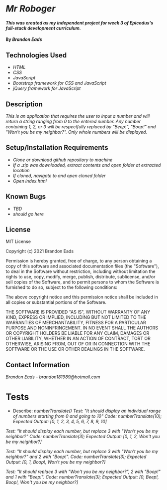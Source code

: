 # _Mr Roboger_

#### _This was created as my independent project for week 3 of Epicodus's full-stack development curriculum._

#### By _**Brandon Eads**_

## Technologies Used

* _HTML_
* _CSS_
* _JavaScript_
* _Bootstrap framework for CSS and JavaScript_
* _jQuery framework for JavaScript_

## Description

_This is an application that requires the user to input a number and will return a string ranging from 0 to the entered number. Any number containing 1, 2, or 3 will be respectfully replaced by "Beep!", "Boop!" and "Won't you be my neighbor?". Only whole numbers will be displayed._

## Setup/Installation Requirements

* _Clone or download github repository to machine_
* _If a .zip was downloaded, extract contents and open folder at extracted location_
* _If cloned, navigate to and open cloned folder_
* _Open index.html_

## Known Bugs

* _TBD_
* _should go here_

## License

MIT License

Copyright (c) 2021 Brandon Eads

Permission is hereby granted, free of charge, to any person obtaining a copy
of this software and associated documentation files (the "Software"), to deal
in the Software without restriction, including without limitation the rights
to use, copy, modify, merge, publish, distribute, sublicense, and/or sell
copies of the Software, and to permit persons to whom the Software is
furnished to do so, subject to the following conditions:

The above copyright notice and this permission notice shall be included in all
copies or substantial portions of the Software.

THE SOFTWARE IS PROVIDED "AS IS", WITHOUT WARRANTY OF ANY KIND, EXPRESS OR
IMPLIED, INCLUDING BUT NOT LIMITED TO THE WARRANTIES OF MERCHANTABILITY,
FITNESS FOR A PARTICULAR PURPOSE AND NONINFRINGEMENT. IN NO EVENT SHALL THE
AUTHORS OR COPYRIGHT HOLDERS BE LIABLE FOR ANY CLAIM, DAMAGES OR OTHER
LIABILITY, WHETHER IN AN ACTION OF CONTRACT, TORT OR OTHERWISE, ARISING FROM,
OUT OF OR IN CONNECTION WITH THE SOFTWARE OR THE USE OR OTHER DEALINGS IN THE
SOFTWARE.

## Contact Information

_Brandon Eads - brandon181989@hotmail.com_

# Tests

* Describe: _numberTranslate()_
_Test: "It should display an individual range of numbers starting from 0 and going to 10"_
_Code: numberTranslate(10);_
_Expected Output: [0, 1, 2, 3, 4, 5, 6, 7, 8, 9, 10]_

_Test: "It should display each number, but replace 3 with "Won't you be my neighbor?"_
_Code: numberTranslate(3);_
_Expected Output: [0, 1, 2, Won't you be my neighbor?]_

_Test: "It should display each number, but replace 3 with "Won't you be my neighbor?" and 2 with "Boop!"._
_Code: numberTranslate(3);_
_Expected Output: [0, 1, Boop!, Won't you be my neighbor?]_

_Test: "It should replace 3 with "Won't you be my neighbor?", 2 with "Boop!" and 1 with "Beep!"._
_Code: numberTranslate(3);_
_Expected Output: [0, Beep!, Boop!, Won't you be my neighbor?]_



